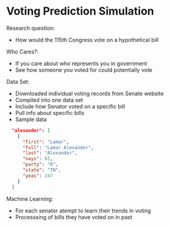 # Voting Prediction Simulation

Research question:
  * How would the 115th Congress vote on a hypothetical bill
  
Who Cares?:
  * If you care about who represents you in government
  * See how someone you voted for could potentially vote 
  
Data Set:
  * Downloaded individual voting records from Senate website 
  * Compiled into one data set 
  * Include how Senator voted on a specific bill 
  * Pull info about specific bills 
  * Sample data
```json
  "alexander": [
    {
      "first": "Lamar", 
      "full": "Lamar Alexander", 
      "last": "Alexander", 
      "nays": 65, 
      "party": "R", 
      "state": "TN", 
      "yeas": 247
    }
  ]
```
  
Machine Learning: 
  * For each senator atempt to learn their trends in voting 
  * Processsing of bills they have voted on in past 
  
